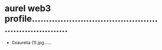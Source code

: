 # aurel web3 profile..................................................................
- 0xaurelia (1).jpg......
